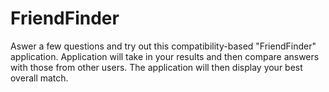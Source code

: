 # FriendFinder
Aswer a few questions and try out this compatibility-based "FriendFinder" application. Application will take in your results and then compare answers with those from other users. The application will then display your best overall match.